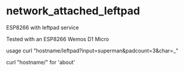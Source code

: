 # network_attached_leftpad
ESP8266 with leftpad service

Tested with an ESP8266 Wemos D1 Micro

usage
curl "hostname/leftpad?input=superman&padcount=3&char=_"

curl "hostname/" for 'about'
